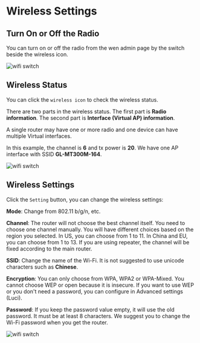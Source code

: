 # Wireless Settings

## Turn On or Off the Radio

You can turn on or off the radio from the wen admin page by the switch beside the wireless icon.

![wifi switch](https://static.gl-inet.com/docs/en/2.x/setup/src/wifi/wifi_switch.jpg)



## Wireless Status

You can click the `wireless icon` to check the wireless status.

There are two parts in the wireless status. The first part is **Radio information**. The second part is **Interface (Virtual AP) information**.

A single router may have one or more radio and one device can have multiple Virtual interfaces.

In this example, the channel is **6** and tx power is **20**. We have one AP interface with SSID **GL-MT300M-164**.

![wifi switch](https://static.gl-inet.com/docs/en/2.x/setup/src/wifi/status.jpg)



## Wireless Settings

Click the `Setting` button, you can change the wireless settings:

**Mode**: Change from 802.11 b/g/n, etc.

**Channel**: The router will not choose the best channel itself. You need to choose one channel manually. You will have different choices based on the region you selected. In US, you can choose from 1 to 11. In China and EU, you can choose from 1 to 13. If you are using repeater, the channel will be fixed according to the main router.

**SSID**: Change the name of the Wi-Fi. It is not suggested to use unicode characters such as **Chinese**.

**Encryption**: You can only choose from WPA, WPA2 or WPA-Mixed. You cannot choose WEP or open because it is insecure. If you want to use WEP or you don't need a password, you can configure in Advanced settings (Luci).

**Password**: If you keep the password value empty, it will use the old password. It must be at least 8 characters. We suggest you to change the Wi-Fi password when you get the router.

![wifi switch](https://static.gl-inet.com/docs/en/2.x/setup/src/wifi/setting.jpg)
